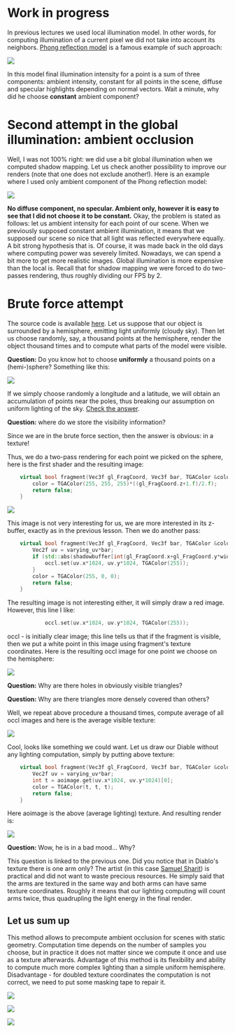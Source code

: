 # Work in progress

In previous lectures we used local illumination model. In other words, for computing illumination of a current pixel we did not take into account its neighbors. [Phong reflection model](https://en.wikipedia.org/wiki/Phong_reflection_model) is a famous example of such approach:

![](https://raw.githubusercontent.com/ssloy/tinyrenderer/gh-pages/img/08-ambient-occlusion/e3720a5dfedc49edb0bf70f8bc64204a.png)

In this model final illumination intensity for a point is a sum of three components: ambient intensity, constant for all points in the scene, diffuse and specular highlights depending on normal vectors. Wait a minute, why did he choose **constant** ambient component?

# Second attempt in the global illumination: ambient occlusion

Well, I was not 100% right: we did use a bit global illumination when we computed shadow mapping. Let us check another possibility to improve our renders (note that one does not exclude another!). Here is an example where I used only ambient component of the Phong reflection model:

![](https://raw.githubusercontent.com/ssloy/tinyrenderer/gh-pages/img/08-ambient-occlusion/45d82ad9f666f7068488dc3f1e5c9da1.png)

**No diffuse component, no specular. Ambient only, however it is easy to see that I did not choose it to be constant.** Okay, the problem is stated as follows: let us ambient intensity for each point of our scene. When we previously supposed constant ambient illumination, it means that we supposed our scene so nice that all light was reflected everywhere equally. A bit strong hypothesis that is. Of course, it was made back in the old days where computing power was severely limited. Nowadays, we can spend a bit more to get more realistic images. Global illumination is more expensive than the local is. Recall that for shadow mapping we were forced to do two-passes rendering, thus roughly dividing our FPS by 2. 

# Brute force attempt

The source code is available [here](https://github.com/ssloy/tinyrenderer/tree/631386c5ab1987d4cfa097e8f89894cadd593c2d). Let us suppose that our object is surrounded by a hemisphere, emitting light uniformly (cloudy sky). Then let us choose randomly, say, a thousand points at the hemisphere, render the object thousand times and to compute what parts of the model were visible.

**Question:** Do you know hot to choose **uniformly** a thousand points on a (hemi-)sphere? Something like this:

![](https://raw.githubusercontent.com/ssloy/tinyrenderer/gh-pages/img/08-ambient-occlusion/48b9ff4834579809cc61362360995b98.png)

If we simply choose randomly a longitude and a latitude, we will obtain an accumulation of points near the poles, thus breaking our assumption on uniform lighting of the sky. [Check the answer](http://mathworld.wolfram.com/SpherePointPicking.html).

**Question:** where do we store the visibility information? 

Since we are in the brute force section, then the answer is obvious: in a texture!

Thus, we do a two-pass rendering for each point we picked on the sphere, here is the first shader and the resulting image:
```C++
    virtual bool fragment(Vec3f gl_FragCoord, Vec3f bar, TGAColor &color) {
        color = TGAColor(255, 255, 255)*((gl_FragCoord.z+1.f)/2.f);
        return false;
    }
```

![](https://raw.githubusercontent.com/ssloy/tinyrenderer/gh-pages/img/08-ambient-occlusion/d6393412463267f66a15c48e2816b5cc.png)

This image is not very interesting for us, we are more interested in its z-buffer, exactly as in the previous lesson. Then we do another pass:

```C++
    virtual bool fragment(Vec3f gl_FragCoord, Vec3f bar, TGAColor &color) {
        Vec2f uv = varying_uv*bar;
        if (std::abs(shadowbuffer[int(gl_FragCoord.x+gl_FragCoord.y*width)]-gl_FragCoord.z)<1e-2) {
            occl.set(uv.x*1024, uv.y*1024, TGAColor(255));
        }
        color = TGAColor(255, 0, 0);
        return false;
    }
```

The resulting image is not interesting either, it will simply draw a red image. However, this line I like:

```C++
            occl.set(uv.x*1024, uv.y*1024, TGAColor(255));
```

occl - is initially clear image; this line tells us that if the fragment is visible, then we put a white point in this image using fragment's texture coordinates. Here is the resulting occl image for one point we choose on the hemisphere:

![](https://raw.githubusercontent.com/ssloy/tinyrenderer/gh-pages/img/08-ambient-occlusion/05c950df6f1b4bac904bc309068ba260.png)

**Question:** Why are there holes in obviously visible triangles?

**Question:** Why are there triangles more densely covered than others?

Well, we repeat above procedure a thousand times, compute average of all occl images and here is the average visible texture:

![](https://raw.githubusercontent.com/ssloy/tinyrenderer/gh-pages/img/08-ambient-occlusion/5ef7454c7294416fa7fa3b80c3663a71.png)

Cool, looks like something we could want. Let us draw our Diable without any lighting computation, simply by putting above texture:

```C++
    virtual bool fragment(Vec3f gl_FragCoord, Vec3f bar, TGAColor &color) {
        Vec2f uv = varying_uv*bar;
        int t = aoimage.get(uv.x*1024, uv.y*1024)[0];
        color = TGAColor(t, t, t);
        return false;
    }
```

Here aoimage is the above (average lighting) texture. And resulting render is:

![](https://raw.githubusercontent.com/ssloy/tinyrenderer/gh-pages/img/08-ambient-occlusion/6031c8b2ccd84e2d8e15584a3b91c8a2.png)

**Question:** Wow, he is in a bad mood... Why?

This question is linked to the previous one. Did you notice that in Diablo's texture there is one arm only? The artist (in this case [Samuel Sharit](https://www.linkedin.com/in/samuelsharit)) is practical and did not want to waste precious resources. He simply said that the arms are textured in the same way and both arms can have same texture coordinates. Roughly it means that our lighting computing will count arms twice, thus quadrupling the light energy in the final render.

## Let us sum up

This method allows to precompute ambient occlusion for scenes with static geometry. Computation time depends on the number of samples you choose, but in practice it does not matter since we compute it once and use as a texture afterwards. Advantage of this method is its flexibility and ability to compute much more complex lighting than a simple uniform hemisphere. Disadvantage - for doubled texture coordinates the computation is not correct, we need to put some masking tape to repair it. 


![](https://raw.githubusercontent.com/ssloy/tinyrenderer/gh-pages/img/08-ambient-occlusion/1ba93fa5a48646e2a9614271c943b4da.png)

![](https://raw.githubusercontent.com/ssloy/tinyrenderer/gh-pages/img/08-ambient-occlusion/ea0db451f6934992a7a4a04f6dbe0bd8.png)

![](https://raw.githubusercontent.com/ssloy/tinyrenderer/gh-pages/img/08-ambient-occlusion/feceed3f2a964e2fb79926a167f15500.png)